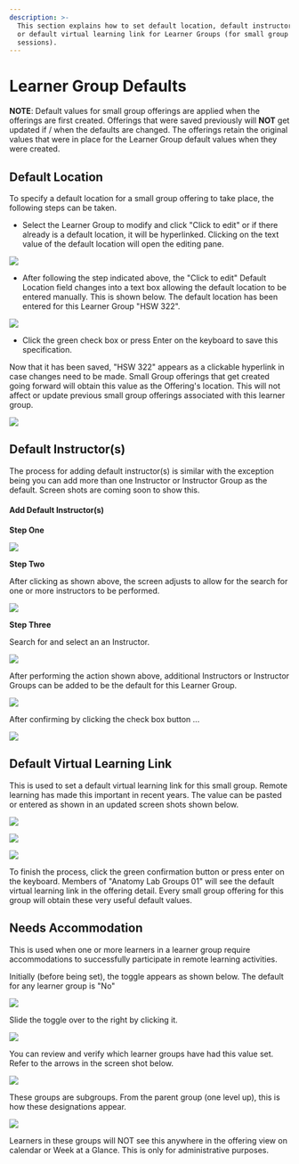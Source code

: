 ```yaml
---
description: >-
  This section explains how to set default location, default instructors, and /
  or default virtual learning link for Learner Groups (for small group
  sessions).
---
```


# Learner Group Defaults

**NOTE**: Default values for small group offerings are applied when the offerings are first created. Offerings that were saved previously will **NOT** get updated if / when the defaults are changed. The offerings retain the original values that were in place for the Learner Group default values when they were created.

## Default Location

To specify a default location for a small group offering to take place, the following steps can be taken.

* Select the Learner Group to modify and click "Click to edit" or if there already is a default location, it will be hyperlinked. Clicking on the text value of the default location will open the editing pane.

![](../.gitbook/assets/lgdefloc1.png)

* After following the step indicated above, the "Click to edit" Default Location field changes into a text box allowing the default location to be entered manually. This is shown below. The default location has been entered for this Learner Group "HSW 322".

![](../.gitbook/assets/lgdefloc2.png)

* Click the green check box or press Enter on the keyboard to save this specification.

Now that it has been saved, "HSW 322" appears as a clickable hyperlink in case changes need to be made. Small Group offerings that get created going forward will obtain this value as the Offering's location. This will not affect or update previous small group offerings associated with this learner group.

![](../.gitbook/assets/lgdefloc3.png)

## Default Instructor\(s\)

The process for adding default instructor\(s\) is similar with the exception being you can add more than one Instructor or Instructor Group as the default. Screen shots are coming soon to show this.

#### Add Default Instructor\(s\)

**Step One**

![](../.gitbook/assets/lgdefault4.png)

**Step Two**

After clicking as shown above, the screen adjusts to allow for the search for one or more instructors to be performed.

![](../.gitbook/assets/lgdefault5.png)

**Step Three**

Search for and select an an Instructor.

![](../.gitbook/assets/lgdefault6.png)

After performing the action shown above, additional Instructors or Instructor Groups can be added to be the default for this Learner Group.

![](../.gitbook/assets/lgdefault7.png)

After confirming by clicking the check box button ...

![](../.gitbook/assets/lgdefault8.png)

## Default Virtual Learning Link

This is used to set a default virtual learning link for this small group. Remote learning has made this important in recent years. The value can be pasted or entered as shown in an updated screen shots shown below.

![](../.gitbook/assets/dvll1.png)

![](../.gitbook/assets/dvll2.png)

![](../.gitbook/assets/dvll3.png)

To finish the process, click the green confirmation button or press enter on the keyboard. Members of "Anatomy Lab Groups 01" will see the default virtual learning link in the offering detail. Every small group offering for this group will obtain these very useful default values.

## Needs Accommodation

This is used when one or more learners in a learner group require accommodations to successfully participate in remote learning activities.

Initially \(before being set\), the toggle appears as shown below. The default for any learner group is "No"

![](../.gitbook/assets/needs_accom1.png)

Slide the toggle over to the right by clicking it.

![](../.gitbook/assets/needs_accom2.png)

You can review and verify which learner groups have had this value set. Refer to the arrows in the screen shot below.

![](../.gitbook/assets/needs_accom3.png)

These groups are subgroups. From the parent group \(one level up\), this is how these designations appear.

![](../.gitbook/assets/needs_accom4.png)

Learners in these groups will NOT see this anywhere in the offering view on calendar or Week at a Glance. This is only for administrative purposes.


